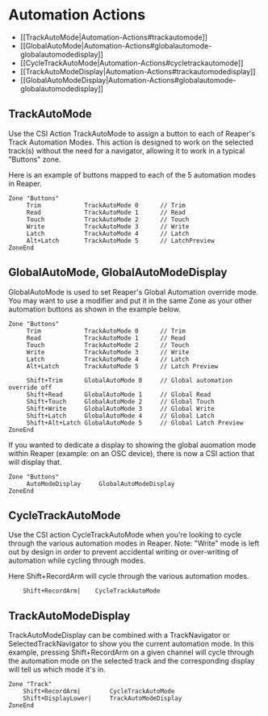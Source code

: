 # Automation Actions

* [[TrackAutoMode|Automation-Actions#trackautomode]]
* [[GlobalAutoMode|Automation-Actions#globalautomode-globalautomodedisplay]]
* [[CycleTrackAutoMode|Automation-Actions#cycletrackautomode]]
* [[TrackAutoModeDisplay|Automation-Actions#trackautomodedisplay]]
* [[GlobalAutoModeDisplay|Automation-Actions#globalautomode-globalautomodedisplay]]

## TrackAutoMode
Use the CSI Action TrackAutoMode to assign a button to each of Reaper's Track Automation Modes. This action is designed to work on the selected track(s) without the need for a navigator, allowing it to work in a typical "Buttons" zone.

Here is an example of buttons mapped to each of the 5 automation modes in Reaper.

```` 
Zone "Buttons"
     Trim            TrackAutoMode 0      // Trim
     Read            TrackAutoMode 1      // Read
     Touch           TrackAutoMode 2      // Touch
     Write           TrackAutoMode 3      // Write
     Latch           TrackAutoMode 4      // Latch
     Alt+Latch       TrackAutoMode 5 	  // LatchPreview
ZoneEnd
```` 

## GlobalAutoMode, GlobalAutoModeDisplay
GlobalAutoMode is used to set Reaper's Global Automation override mode. You may want to use a modifier and put it in the same Zone as your other automation buttons as shown in the example below.

```
Zone "Buttons"
     Trim            TrackAutoMode 0      // Trim
     Read            TrackAutoMode 1      // Read
     Touch           TrackAutoMode 2      // Touch
     Write           TrackAutoMode 3      // Write
     Latch           TrackAutoMode 4      // Latch
     Alt+Latch       TrackAutoMode 5 	  // Latch Preview

     Shift+Trim      GlobalAutoMode 0     // Global automation override off
     Shift+Read      GlobalAutoMode 1     // Global Read
     Shift+Touch     GlobalAutoMode 2     // Global Touch
     Shift+Write     GlobalAutoMode 3     // Global Write
     Shift+Latch     GlobalAutoMode 4     // Global Latch
     Shift+Alt+Latch GlobalAutoMode 5     // Global Latch Preview
ZoneEnd
```

If you wanted to dedicate a display to showing the global auomation mode within Reaper (example: on an OSC device), there is now a CSI action that will display that.
```
Zone "Buttons"
     AutoModeDisplay     GlobalAutoModeDisplay
ZoneEnd
```
## CycleTrackAutoMode
Use the CSI action CycleTrackAutoMode when you're looking to cycle through the various automation modes in Reaper. Note: "Write" mode is left out by design in order to prevent accidental writing or over-writing of automation while cycling through modes.

Here Shift+RecordArm will cycle through the various automation modes.
```` 
	Shift+RecordArm|	CycleTrackAutoMode
```` 

## TrackAutoModeDisplay
TrackAutoModeDisplay can be combined with a TrackNavigator or SelectedTrackNavigator to show you the current automation mode. In this example, pressing Shift+RecordArm on a given channel will cycle through the automation mode on the selected track and the corresponding display will tell us which mode it's in.

```
Zone "Track"
    Shift+RecordArm|        CycleTrackAutoMode
    Shift+DisplayLower|     TrackAutoModeDisplay
ZoneEnd
```